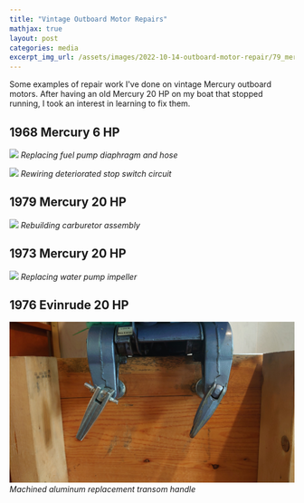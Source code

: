```yaml
---
title: "Vintage Outboard Motor Repairs"
mathjax: true
layout: post
categories: media
excerpt_img_url: /assets/images/2022-10-14-outboard-motor-repair/79_mercarb.png
---
```


Some examples of repair work I've done on vintage Mercury outboard motors. After having an old Mercury 20 HP on my boat that stopped running, I took an interest in learning to fix them.

## 1968 Mercury 6 HP
![](/assets/images/2022-10-14-outboard-motor-repair/6_hp_fuelpump.png)
*Replacing fuel pump diaphragm and hose*

![](/assets/images/2022-10-14-outboard-motor-repair/6hp_stopswitch.png)
*Rewiring deteriorated stop switch circuit*

## 1979 Mercury 20 HP
![](/assets/images/2022-10-14-outboard-motor-repair/79_mercarb.png)
*Rebuilding carburetor assembly*

## 1973 Mercury 20 HP
![](/assets/images/2022-10-14-outboard-motor-repair/73_impeller.png)
*Replacing water pump impeller*

## 1976 Evinrude 20 HP
![](/assets/images/2022-10-14-outboard-motor-repair/DSC_0216.JPG)
*Machined aluminum replacement transom handle*







